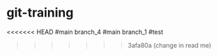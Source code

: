 # git-training
<<<<<<< HEAD
#main branch_4
#main branch_1
#test
>>>>>>> 3afa80a (change in read me)
